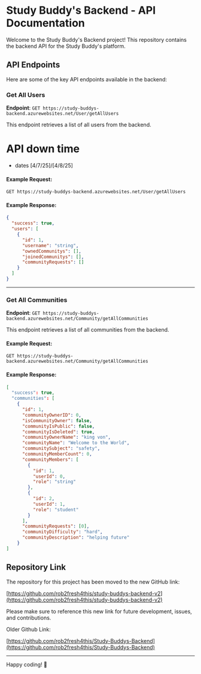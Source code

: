 
# Study Buddy's Backend - API Documentation

Welcome to the Study Buddy's Backend project! This repository contains the backend API for the Study Buddy's platform.

## API Endpoints

Here are some of the key API endpoints available in the backend:

### Get All Users
**Endpoint**: `GET https://study-buddys-backend.azurewebsites.net/User/getAllUsers`

This endpoint retrieves a list of all users from the backend.

# API down time

- dates [4/7/25]/[4/8/25]

#### Example Request:
```http
GET https://study-buddys-backend.azurewebsites.net/User/getAllUsers
```

#### Example Response:
```json
{
  "success": true,
  "users": [
    {
      "id": 1,
      "username": "string",
      "ownedCommunitys": [],
      "joinedCommunitys": [],
      "communityRequests": []
    }
  ]
}
```

---

### Get All Communities
**Endpoint**: `GET https://study-buddys-backend.azurewebsites.net/Community/getAllCommunities`

This endpoint retrieves a list of all communities from the backend.

#### Example Request:
```http
GET https://study-buddys-backend.azurewebsites.net/Community/getAllCommunities
```

#### Example Response:
```json
[
  "success": true,
  "communities": [
    {
      "id": 1,
      "communityOwnerID": 0,
      "isCommunityOwner": false,
      "communityIsPublic": false,
      "communityIsDeleted": true,
      "communityOwnerName": "king von",
      "communityName": "Welcome to the World",
      "communitySubject": "safety",
      "communityMemberCount": 0,
      "communityMembers": [
        {
          "id": 1,
          "userId": 0,
          "role": "string"
        },
        {
          "id": 2,
          "userId": 1,
          "role": "student"
        }
      ],
      "communityRequests": [0],
      "communityDifficulty": "hard",
      "communityDescription": "helping future"
    }
]
```

## Repository Link
The repository for this project has been moved to the new GitHub link:

[https://github.com/rob2fresh4this/study-buddys-backend-v2](https://github.com/rob2fresh4this/study-buddys-backend-v2)

Please make sure to reference this new link for future development, issues, and contributions.


Older Github Link:

[https://github.com/rob2fresh4this/Study-Buddys-Backend](https://github.com/rob2fresh4this/Study-Buddys-Backend)

---

Happy coding! 🚀
